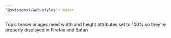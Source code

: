 ```yaml
---
'@swisspost/web-styles': major
---
```


Topic teaser images need width and height attributes set to 100% so they're properly displayed in Firefox and Safari
